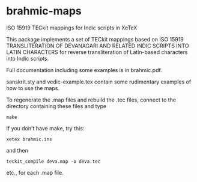 # brahmic-maps
ISO 15919 TECkit mappings for Indic scripts in XeTeX

This package implements a set of TECkit mappings based on ISO 15919
TRANSLITERATION OF DEVANAGARI AND RELATED INDIC SCRIPTS INTO LATIN
CHARACTERS for reverse transliteration of Latin-based characters into
Indic scripts.

Full documentation including some examples is in brahmic.pdf.

sanskrit.sty and vedic-example.tex contain some rudimentary examples
of how to use the maps.

To regenerate the .map files and rebuild the .tec files, connect to
the directory containing these files and type

    make

If you don't have make, try this:

    xetex brahmic.ins

and then

    teckit_compile deva.map -o deva.tec

etc., for each .map file.
